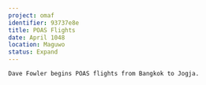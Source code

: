 ```yaml
---
project: omaf
identifier: 93737e8e
title: POAS Flights
date: April 1048
location: Maguwo
status: Expand
---
```


```synopsis
Dave Fowler begins POAS flights from Bangkok to Jogja.
```

